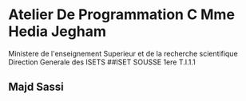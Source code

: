 # Atelier De Programmation C Mme Hedia Jegham 
Ministere de l'enseignement Superieur et de la recherche scientifique 
Direction Generale des ISETS 
##ISET SOUSSE
1ere T.I.1.1
## Majd Sassi
